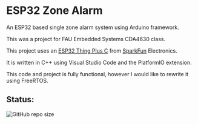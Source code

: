 # ESP32 Zone Alarm

An ESP32 based single zone alarm system using Arduino framework.

This was a project for FAU Embedded Systems CDA4630 class. 

This project uses an [ESP32 Thing Plus C](https://www.sparkfun.com/products/20168) from [SparkFun](https://www.sparkfun.com/) Electronics.

It is written in C++ using Visual Studio Code and the PlatformIO extension.

This code and project is fully functional, however I would like to rewrite it using FreeRTOS.

## Status:

![GitHub repo size](https://img.shields.io/github/repo-size/ADolbyB/zone-alarm-esp32?label=Repo%20Size&logo=Github)